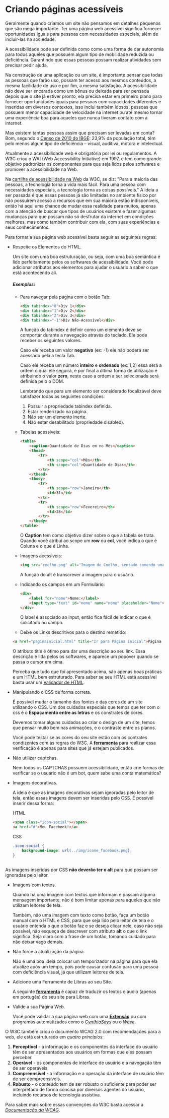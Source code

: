 # Criando páginas acessíveis

Geralmente quando criamos um site não pensamos em detalhes pequenos que são mega importante. Ter uma página web acessível significa fornecer oportunidades iguais para pessoas com necessidades especiais, além de incluir-las na sociedade. 

A acessibilidade pode ser definida como como uma forma de dar autonomia para todos aqueles que possuem algum tipo de mobilidade reduzida ou deficiência. Garantindo que essas pessoas possam realizar atividades sem precisar pedir ajuda. 

Na construção de uma aplicação ou um site, é importante pensar que todas as pessoas que farão uso, possam ter acesso aos mesmos conteúdos, a mesma facilidade de uso e por fim, a mesma satisfação. A acessibilidade não deve ser encarada como um bônus ou deixada para ser pensada depois que o site já estiver pronto, ela precisa estar em primeiro plano para fornecer oportunidades iguais para pessoas com capacidades diferentes e inseridas em diversos contextos, isso inclui também idosos, pessoas que possuem menor capacidade de velocidade na internet ou até mesmo tornar uma experiência boa para aqueles que nunca tiveram contato com a internet.

Mas existem tantas pessoas assim que precisam ser levadas em conta? Bom, segundo o [Censo de 2010 do IBGE](http://www.pessoacomdeficiencia.gov.br/app/sites/default/files/publicacoes/cartilha-censo-2010-pessoas-com-deficienciareduzido.pdf): 23,9% da população total, têm pelo menos algum tipo de deficiência – visual, auditiva, motora e intelectual.

Atualmente a acessibilidade web é obrigatória por lei ou regulamentos. A W3C criou o WAI (Web Accessibility Initiative) em 1997, e tem como grande objetivo padronizar os componentes para que seja lidos pelos softwares e promover a acessibilidade na Web.

Na [cartilha de acessibilidade na Web](http://www.w3c.br/pub/Materiais/PublicacoesW3C/cartilha-w3cbr-acessibilidade-web-fasciculo-I.html) da W3C, se diz: 
"Para a maioria das pessoas, a tecnologia torna a vida mais fácil. Para uma pessoa com necessidades especiais, a tecnologia torna as coisas possíveis."
A ideia a ser passada é que essas pessoas já são limitadas no ambiente físico por não possuírem acesso a recursos que em sua maioria estão indisponíveis, então há aqui uma chance de mudar essa realidade para muitos, apenas com a atenção de buscar que tipos de usuários existem e fazer algumas mudanças para que possam não só desfrutar da internet em condições melhores, mas como também contribuir com ela, com suas experiências e seus conhecimentos.

Para tornar a sua página web acessível basta seguir as seguintes regras:

- Respeite os Elementos do HTML.

    Um site com uma boa estruturação, ou seja, com uma boa semântica é lido perfeitamente pelos os softwares de acessibilidade. Você pode adicionar atributos aos elementos para ajudar o usuário a saber o que está acontecendo ali.

    ##### Exemplos:

    - Para navegar pela página com o botão Tab:

        ```html
        <div tabindex="0">Div 1</div>
        <div tabindex="1">Div 2</div>
        <div tabindex="2">Div 3</div>
        <div tabindex="-1">Div Não-Acessível</div>
        ```

        A função do tabindex é definir como um elemento deve se comportar durante a navegação através do teclado. Ele pode receber os seguintes valores.

        Caso ele receba um valor **negativo**  (ex: -1) ele não poderá ser acessado pela a tecla Tab.

        Caso ele receba um número **inteiro** e **ordenado** (ex: 1,2) essa será a ordem o qual ele seguirá, e por final a última forma de utilização é atribuindo o valor **zero**, neste caso a ordem a ser selecionada será definida pelo o DOM.

        Lembrando que para um elemento ser considerado focalizável deve satisfazer todas as seguintes condições:
        1. Possuir a propriedade tabindex definida.
        2. Estar renderizado na página.
        3. Não ser um elemento inerte.
        4. Não estar desabilitado (propriedade disabled).

    - Tabelas acessíveis:

        ```html
        <table>
            <caption>Quantidade de Dias em no Mês</caption>
            <thead>
                <tr>
                    <th scope="col">Mês</th>
                    <th scope="col">Quantidade de Dias</th>
                </tr>
            </thead>
            <tbody>
                <tr>
                    <th scope="row">Janeiro</th>
                    <td>31</td>
                </tr>
                <tr>
                    <th scope="row">Fevereiro</th>
                    <td>28</td>
                </tr>
            </tbody>
        </table>
        ```
        O **Caption** tem como objetivo dizer sobre o que a tabela se trata. Quando você atribui ao scope um **row** ou **col**, você indica o que é Coluna e o que é Linha.

    - Imagens acessíveis:

        ```html
        <img src="coelho.png" alt="Imagem de Coelho, sentado comendo uma Cenoura">
        ```
        A função do alt é transcrever a imagem para o usuário.

    - Indicando os campos em um Formulário:

        ```html
        <div>
            <label for="nome">Nome:</label>
            <input type="text" id="nome" name="nome" placeholder="Nome">
        </div>
        ```

        O label é associado ao input, então fica fácil de indicar o que é solicitado no campo.

    - Deixe os Links descritivos para o destino remetido:

    ```html
    <a href="paginainicial.html" title="Ir para Página inicial">Página Inicial</a>
    ```

    O atributo title é ótimo para dar uma descrição ao seu link. Essa descrição é lida pelos os softwares, e aparece um popover quando se passa o cursor em cima.

    Perceba que tudo que foi apresentado acima, são apenas boas práticas e um HTML bem estruturado. Para saber se seu HTML está acessível basta usar um [Validador de HTML](https://achecker.ca/checker/index.php).

- Manipulando o CSS de forma correta.

    É possível mudar o tamanho das fontes e das cores de um site utilizando o CSS. Um dos cuidados especiais que temos que ter com o css é o  **Espaçamento entre as letras** e os constrates de cores.

    Devemos tomar alguns cuidados ao criar o design de um site, temos que pensar muito bem nas animações, e o contraste entre os planos.

    Você pode testar se as cores do seu site estão com os contrates condizentes com as regras do W3C. A [**ferramenta**](http://www.checkmycolours.com/) para realizar essa verificação é apenas para sites que já estejam publicados.

- Não utilizar captchas.

    Nem todos os CAPTCHAS possuem acessibilidade, então crie formas de verificar se o usuário não é um bot, quem sabe uma conta matemática?
    
- Imagens decorativas.

    A ideia é que as imagens decorativas sejam ignoradas pelo leitor de tela, então essas imagens devem ser inseridas pelo CSS. É possível inserir dessa forma:
    
    HTML
    ```html
	<span class="icon-social"></span>
	<a href="#">Meu Facebook!</a>
    ```
    CSS
    ```css
    .icon-social {
        background-image: url(../img/icone_facebook.png);
    }
      
    ```
As imagens inseridas por CSS **não deverão ter o alt** para que possam ser ignoradas pelo leitor.


- Imagens com textos.

	Quando há uma imagem com textos que informam e passam alguma mensagem importante, não é bom limitar apenas para aqueles que não utilizam leitores de tela. 
	
	Também, não uma imagem com texto como botão, faça um botão manual com o HTML e CSS, para que seja lido pelo leitor de tela e o usuário entenda o que o botão faz e se deseja clicar nele, caso não seja possível, não esqueça de descrever com  atributo **alt** o que o link significa. Seja claro com a frase de um botão, tomando cuidado para não deixar vago demais.

- Não force a atualização da página.

	Não é uma boa ideia colocar um temporizador na página para que ela atualize após um tempo, pois pode causar confusão para uma pessoa com deficiência visual, já que utilizam leitores de tela.

- Adicione uma Ferramente de Libras ao seu Site.

    A seguinte [**ferramenta**](http://www.prodeaf.net) é capaz de traduzir os textos e áudio (apenas em portugês) do seu site para Libras.

- Valide a sua Página Web.

    Você pode validar a sua página web com uma [**Extensão**](https://goo.gl/Y2bEwC) ou com programas automatizados como o [*CynthiaSays*](http://www.cynthiasays.com/) ou o [*Wave*](http://wave.webaim.org/).


O W3C também criou o documento WCAG 2.0 com recomendações para a web, ele está estruturado em *quatro princípios*:

1. **Perceptível** - a informação e os componentes da interface do usuário têm de ser apresentados aos usuários em formas que eles possam perceber.
2. **Operável** - os componentes de interface de usuário e a navegação têm de ser operáveis. 
3. **Compreensível** - a informação e a operação da interface de usuário têm de ser compreensíveis. 
4. **Robusto** - o conteúdo tem de ser robusto o suficiente para poder ser interpretado de forma concisa por diversos agentes do usuário, incluindo recursos de tecnologia assistiva.


Para saber mais sobre essas convenções da W3C basta acessar a [*Documentação da WCAG*](https://www.w3.org/Translations/WCAG20-pt-br/).

